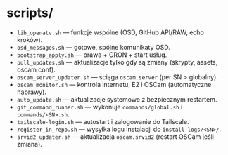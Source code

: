 # scripts/
- `lib_openatv.sh` — funkcje wspólne (OSD, GitHub API/RAW, echo kroków).
- `osd_messages.sh` — gotowe, spójne komunikaty OSD.
- `bootstrap_apply.sh` — prawa + CRON + start usług.
- `pull_updates.sh` — aktualizacje tylko gdy są zmiany (skrypty, assets, oscam conf).
- `oscam_server_updater.sh` — ściąga `oscam.server` (per SN > globalny).
- `oscam_monitor.sh` — kontrola internetu, E2 i OSCam (automatyczne naprawy).
- `auto_update.sh` — aktualizacje systemowe z bezpiecznym restartem.
- `git_command_runner.sh` — wykonuje `commands/global.sh` i `commands/<SN>.sh`.
- `tailscale-login.sh` — autostart i zalogowanie do Tailscale.
- `register_in_repo.sh` — wysyłka logu instalacji do `install-logs/<SN>/`.
- `srvid2_updater.sh` — aktualizacja `oscam.srvid2` (restart OSCam jeśli zmiana).
